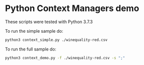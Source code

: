 # Python Context Managers demo

These scripts were tested with Python 3.7.3

To run the simple sample do:
```bash
python3 context_simple.py ./winequality-red.csv
```

To run the full sample do:
```bash
python3 context_demo.py -f ./winequality-red.csv -s ";" 
```
